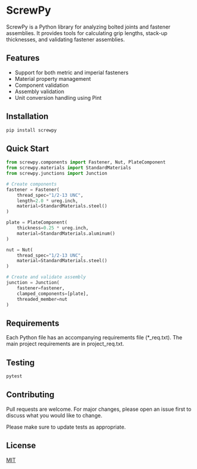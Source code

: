 # ScrewPy

ScrewPy is a Python library for analyzing bolted joints and fastener assemblies. It provides tools for calculating grip lengths, stack-up thicknesses, and validating fastener assemblies.

## Features

- Support for both metric and imperial fasteners
- Material property management
- Component validation
- Assembly validation
- Unit conversion handling using Pint

## Installation

```bash
pip install screwpy
```

## Quick Start

```python
from screwpy.components import Fastener, Nut, PlateComponent
from screwpy.materials import StandardMaterials
from screwpy.junctions import Junction

# Create components
fastener = Fastener(
    thread_spec="1/2-13 UNC",
    length=2.0 * ureg.inch,
    material=StandardMaterials.steel()
)

plate = PlateComponent(
    thickness=0.25 * ureg.inch,
    material=StandardMaterials.aluminum()
)

nut = Nut(
    thread_spec="1/2-13 UNC",
    material=StandardMaterials.steel()
)

# Create and validate assembly
junction = Junction(
    fastener=fastener,
    clamped_components=[plate],
    threaded_member=nut
)
```

## Requirements

Each Python file has an accompanying requirements file (*_req.txt). The main project requirements are in project_req.txt.

## Testing

```bash
pytest
```

## Contributing

Pull requests are welcome. For major changes, please open an issue first to discuss what you would like to change.

Please make sure to update tests as appropriate.

## License

[MIT](LICENSE)
